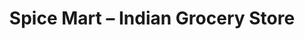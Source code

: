 ---
title: "Spice Mart – Indian Grocery Store"
url: /erlangen/spice-mart-indian-grocery-store/
shop: Supermarkt
---